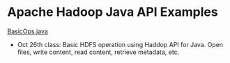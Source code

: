 Apache Hadoop Java API Examples
===============================


[BasicOps.java](./src/com/agartime/utad/hdfs/BasicOps.java) 
* Oct 26th class: Basic HDFS operation using Haddop API for Java. Open files, write content, read content, retrieve metadata, etc.




